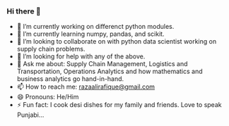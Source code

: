 ### Hi there 👋


- 🔭 I’m currently working on differenct python modules.
- 🌱 I’m currently learning numpy, pandas, and scikit. 
- 👯 I’m looking to collaborate on with python data scientist working on supply chain problems. 
- 🤔 I’m looking for help with any of the above. 
- 💬 Ask me about: Supply Chain Management, Logistics and Transportation, Operations Analytics and how mathematics and business analytics go hand-in-hand. 
- 📫 How to reach me: razaalirafique@gmail.com
- 😄 Pronouns: He/Him
- ⚡ Fun fact: I cook desi dishes for my family and friends. Love to speak Punjabi...

